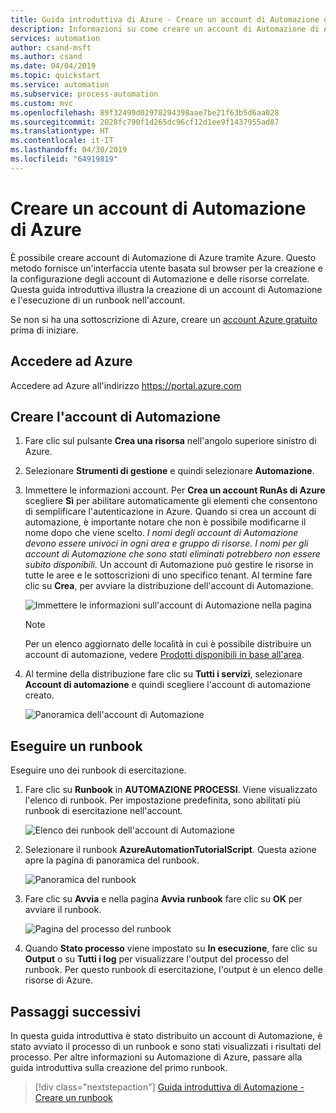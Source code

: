 ```yaml
---
title: Guida introduttiva di Azure - Creare un account di Automazione di Azure | Microsoft Docs
description: Informazioni su come creare un account di Automazione di Azure ed eseguire un runbook
services: automation
author: csand-msft
ms.author: csand
ms.date: 04/04/2019
ms.topic: quickstart
ms.service: automation
ms.subservice: process-automation
ms.custom: mvc
ms.openlocfilehash: 89f32499d02978294398aae7be21f63b5d6aa028
ms.sourcegitcommit: 2028fc790f1d265dc96cf12d1ee9f1437955ad87
ms.translationtype: HT
ms.contentlocale: it-IT
ms.lasthandoff: 04/30/2019
ms.locfileid: "64919819"
---
```

# <a name="create-an-azure-automation-account"></a>Creare un account di Automazione di Azure

È possibile creare account di Automazione di Azure tramite Azure. Questo metodo fornisce un'interfaccia utente basata sul browser per la creazione e la configurazione degli account di Automazione e delle risorse correlate. Questa guida introduttiva illustra la creazione di un account di Automazione e l'esecuzione di un runbook nell'account.

Se non si ha una sottoscrizione di Azure, creare un [account Azure gratuito](https://azure.microsoft.com/free/?WT.mc_id=A261C142F) prima di iniziare.

## <a name="sign-in-to-azure"></a>Accedere ad Azure

Accedere ad Azure all'indirizzo https://portal.azure.com

## <a name="create-automation-account"></a>Creare l'account di Automazione

1. Fare clic sul pulsante **Crea una risorsa** nell'angolo superiore sinistro di Azure.

1. Selezionare **Strumenti di gestione** e quindi selezionare **Automazione**.

1. Immettere le informazioni account. Per **Crea un account RunAs di Azure** scegliere **Sì** per abilitare automaticamente gli elementi che consentono di semplificare l'autenticazione in Azure. Quando si crea un account di automazione, è importante notare che non è possibile modificarne il nome dopo che viene scelto. *I nomi degli account di Automazione devono essere univoci in ogni area e gruppo di risorse. I nomi per gli account di Automazione che sono stati eliminati potrebbero non essere subito disponibili.* Un account di Automazione può gestire le risorse in tutte le aree e le sottoscrizioni di uno specifico tenant. Al termine fare clic su **Crea**, per avviare la distribuzione dell'account di Automazione.

    ![Immettere le informazioni sull'account di Automazione nella pagina](./media/automation-quickstart-create-account/create-automation-account-portal-blade.png)  

    > [!NOTE]
    > Per un elenco aggiornato delle località in cui è possibile distribuire un account di automazione, vedere [Prodotti disponibili in base all'area](https://azure.microsoft.com/global-infrastructure/services/?products=automation&regions=all).

1. Al termine della distribuzione fare clic su **Tutti i servizi**, selezionare **Account di automazione** e quindi scegliere l'account di automazione creato.

    ![Panoramica dell'account di Automazione](./media/automation-quickstart-create-account/automation-account-overview.png)

## <a name="run-a-runbook"></a>Eseguire un runbook

Eseguire uno dei runbook di esercitazione.

1. Fare clic su **Runbook** in **AUTOMAZIONE PROCESSI**. Viene visualizzato l'elenco di runbook. Per impostazione predefinita, sono abilitati più runbook di esercitazione nell'account.

    ![Elenco dei runbook dell'account di Automazione](./media/automation-quickstart-create-account/automation-runbooks-overview.png)

1. Selezionare il runbook **AzureAutomationTutorialScript**. Questa azione apre la pagina di panoramica del runbook.

    ![Panoramica del runbook](./media/automation-quickstart-create-account/automation-tutorial-script-runbook-overview.png)

1. Fare clic su **Avvia** e nella pagina **Avvia runbook** fare clic su **OK** per avviare il runbook.

    ![Pagina del processo del runbook](./media/automation-quickstart-create-account/automation-tutorial-script-job.png)

1. Quando **Stato processo** viene impostato su **In esecuzione**, fare clic su **Output** o su **Tutti i log** per visualizzare l'output del processo del runbook. Per questo runbook di esercitazione, l'output è un elenco delle risorse di Azure.

## <a name="next-steps"></a>Passaggi successivi

In questa guida introduttiva è stato distribuito un account di Automazione, è stato avviato il processo di un runbook e sono stati visualizzati i risultati del processo. Per altre informazioni su Automazione di Azure, passare alla guida introduttiva sulla creazione del primo runbook.

> [!div class="nextstepaction"]
> [Guida introduttiva di Automazione - Creare un runbook](./automation-quickstart-create-runbook.md)


